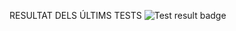 RESULTAT DELS ÚLTIMS TESTS 
 ![Test result badge](https://img.shields.io/badge/tested%20with-Cypress-04C38E.svg)
